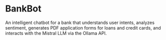 # BankBot
An intelligent chatbot for a  bank  that understands user intents, analyzes sentiment, generates PDF application forms for loans and credit cards, and interacts with the Mistral LLM via the Ollama API.

